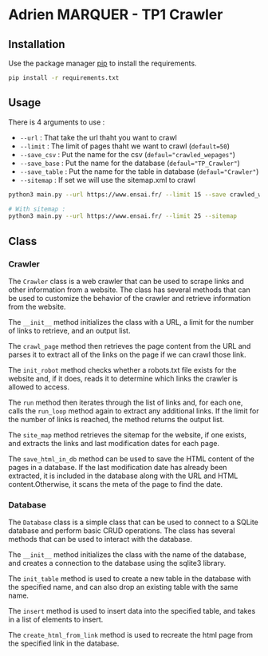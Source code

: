 # Adrien MARQUER - TP1 Crawler


## Installation

Use the package manager [pip](https://pip.pypa.io/en/stable/) to install the requirements.

```bash
pip install -r requirements.txt
```

## Usage

There is 4 arguments to use :

- `--url` : That take the url thaht you want to crawl
- `--limit` : The limit of pages thaht we want to crawl (`default=50`)
- `--save_csv` : Put the name for the csv (`defaul="crawled_wepages"`)
- `--save_base` : Put the name for the database (`defaul="TP_Crawler"`)
- `--save_table` : Put the name for the table in database (`defaul="Crawler"`)
- `--sitemap` : If set we will use the sitemap.xml to crawl



```bash
python3 main.py --url https://www.ensai.fr/ --limit 15 --save crawled_webpages

# With sitemap : 
python3 main.py --url https://www.ensai.fr/ --limit 25 --sitemap
```


## Class

### Crawler
The `Crawler` class is a web crawler that can be used to scrape links and other information from a website. The class has several methods that can be used to customize the behavior of the crawler and retrieve information from the website.


The `__init__` method initializes the class with a URL, a limit for the number of links to retrieve, and an output list. 

The `crawl_page` method then retrieves the page content from the URL and parses it to extract all of the links on the page if we can crawl those link. 

The `init_robot` method checks whether a robots.txt file exists for the website and, if it does, reads it to determine which links the crawler is allowed to access.

The `run` method then iterates through the list of links and, for each one, calls the `run_loop` method again to extract any additional links. If the limit for the number of links is reached, the method returns the output list.

The `site_map` method retrieves the sitemap for the website, if one exists, and extracts the links and last modification dates for each page. 

The `save_html_in_db` method can be used to save the HTML content of the pages in a database. If the last modification date has already been extracted, it is included in the database along with the URL and HTML content.Otherwise, it scans the meta of the page to find the date. 

### Database 

The `Database` class is a simple class that can be used to connect to a SQLite database and perform basic CRUD operations. The class has several methods that can be used to interact with the database.


The `__init__` method initializes the class with the name of the database, and creates a connection to the database using the sqlite3 library.

The `init_table` method is used to create a new table in the database with the specified name, and can also drop an existing table with the same name.

The `insert` method is used to insert data into the specified table, and takes in a list of elements to insert. 

The `create_html_from_link` method is used to recreate the html page from the specified link in the database.




